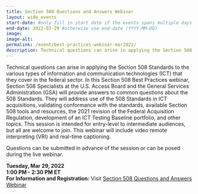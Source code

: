```yaml
---
title: Section 508 Questions and Answers Webinar
layout: wide_events
start-date: #only fill in start date if the events spans multiple days (YYYY-MM-DD)
end-date: 2022-03-29 #otherwise use end-date (YYYY-MM-DD)
image:
image-alt: 
permalink: /event/best-practices-webinar-mar2022/
description: Technical questions can arise in applying the Section 508 Standards to the various types of information and communication technologies (ICT) that they cover in the federal sector. In this Section 508 Best Practices webinar, Section 508 Specialists at the U.S. Access Board and the General Services Administration (GSA) will provide answers to common questions about the 508 Standards.
---
```


Technical questions can arise in applying the Section 508 Standards to the various types of information and communication technologies (ICT) that they cover in the federal sector. In this Section 508 Best Practices webinar, Section 508 Specialists at the U.S. Access Board and the General Services Administration (GSA) will provide answers to common questions about the 508 Standards. They will address use of the 508 Standards in ICT acquisitions, validating conformance with the standards, available Section 508 tools and resources, the 2021 revision of the Federal Acquisition Regulation, development of an ICT Testing Baseline portfolio, and other topics. This session is intended for entry-level to intermediate audiences, but all are welcome to join. This webinar will include video remote interpreting (VRI) and real-time captioning. 

Questions can be submitted in advance of the session or can be posed during the live webinar. 

**Tuesday, Mar 29, 2022**  
**1:00 PM - 2:30 PM ET**  
**For Information and Registration:** Visit <a href="https://www.accessibilityonline.org/cioc-508/session/?id=110995" target="_blank">Section 508 Questions and Answers Webinar</a>